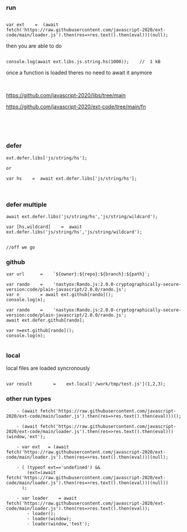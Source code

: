 ### run 

```

var ext    =  (await fetch('https://raw.githubusercontent.com/javascript-2020/ext-code/main/loader.js').then(res=>res.text().then(eval)))(null);

```

then you are able to do

```

console.log(await ext.libs.js.string.hs(1000));    //  1 kB

```

once a function is loaded theres no need to await it anymore

<br>

https://github.com/javascript-2020/libs/tree/main

https://github.com/javascript-2020/ext-code/tree/main/fn



<br>
<br>
<br>


### defer

```
ext.defer.libs['js/string/hs'];

or

var hs    =  await ext.defer.libs['js/string/hs'];
```


<br>

### defer multiple

```
await ext.defer.libs('js/string/hs','js/string/wildcard');

var [hs,wildcard]    =  await ext.defer.libs('js/string/hs','js/string/wildcard');


//off we go

```

### github

```
var url      =    `${owner}:${repo}:${branch}:${path}`;

var rando    =    'nastyox:Rando.js:2.0.0-cryptographically-secure-version:code/plain-javascript/2.0.0/rando.js';
var n        = await ext.github[rando]();
console.log(n);
```

```
var rando    =    'nastyox:Rando.js:2.0.0-cryptographically-secure-version:code/plain-javascript/2.0.0/rando.js';
await ext.defer.github[rando];

var n=ext.github[rando]();
console.log(n);


```

### local

local files are loaded syncronously

```

var result        =    ext.local['/work/tmp/test.js'](1,2,3);

```



### other run types

```
    - (await fetch('https://raw.githubusercontent.com/javascript-2020/ext-code/main/loader.js').then(res=>res.text().then(eval)))();
    
    - (await fetch('https://raw.githubusercontent.com/javascript-2020/ext-code/main/loader.js').then(res=>res.text().then(eval)))(window,'ext');
    
    - var ext   = (await fetch('https://raw.githubusercontent.com/javascript-2020/ext-code/main/loader.js').then(res=>res.text().then(eval)))(null);
    
    - ( (typeof ext=='undefined') &&
        (ext=(await fetch('https://raw.githubusercontent.com/javascript-2020/ext-code/main/loader.js').then(res=>res.text().then(eval)))(null))
      );
      
    - var loader    = await fetch('https://raw.githubusercontent.com/javascript-2020/ext-code/main/loader.js').then(res=>res.text().then(eval));
        - loader();
        - loader(window);
        - loader(window,'test');

```





